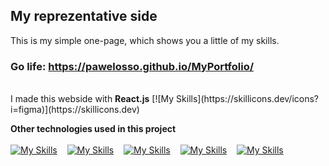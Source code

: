 ## My reprezentative side 
This is my simple one-page, which shows you a little of my skills. 
### Go life: https://pawelosso.github.io/MyPortfolio/
<br>
I made this webside with <strong>React.js</strong> [![My Skills](https://skillicons.dev/icons?i=figma)](https://skillicons.dev)

<strong>Other technologies used in this project</strong>
<br><br>
[![My Skills](https://skillicons.dev/icons?i=html)](https://skillicons.dev)
&nbsp;&nbsp;&nbsp;[![My Skills](https://skillicons.dev/icons?i=javascript)](https://skillicons.dev)
&nbsp;&nbsp;&nbsp;[![My Skills](https://skillicons.dev/icons?i=css)](https://skillicons.dev)
&nbsp;&nbsp;&nbsp;[![My Skills](https://skillicons.dev/icons?i=scss)](https://skillicons.dev)
&nbsp;&nbsp;&nbsp;[![My Skills](https://skillicons.dev/icons?i=figma)](https://skillicons.dev)

